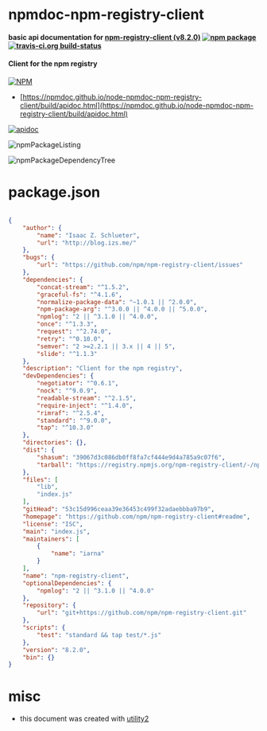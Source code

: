 # npmdoc-npm-registry-client

#### basic api documentation for  [npm-registry-client (v8.2.0)](https://github.com/npm/npm-registry-client#readme)  [![npm package](https://img.shields.io/npm/v/npmdoc-npm-registry-client.svg?style=flat-square)](https://www.npmjs.org/package/npmdoc-npm-registry-client) [![travis-ci.org build-status](https://api.travis-ci.org/npmdoc/node-npmdoc-npm-registry-client.svg)](https://travis-ci.org/npmdoc/node-npmdoc-npm-registry-client)

#### Client for the npm registry

[![NPM](https://nodei.co/npm/npm-registry-client.png?downloads=true&downloadRank=true&stars=true)](https://www.npmjs.com/package/npm-registry-client)

- [https://npmdoc.github.io/node-npmdoc-npm-registry-client/build/apidoc.html](https://npmdoc.github.io/node-npmdoc-npm-registry-client/build/apidoc.html)

[![apidoc](https://npmdoc.github.io/node-npmdoc-npm-registry-client/build/screenCapture.buildCi.browser.%252Ftmp%252Fbuild%252Fapidoc.html.png)](https://npmdoc.github.io/node-npmdoc-npm-registry-client/build/apidoc.html)

![npmPackageListing](https://npmdoc.github.io/node-npmdoc-npm-registry-client/build/screenCapture.npmPackageListing.svg)

![npmPackageDependencyTree](https://npmdoc.github.io/node-npmdoc-npm-registry-client/build/screenCapture.npmPackageDependencyTree.svg)



# package.json

```json

{
    "author": {
        "name": "Isaac Z. Schlueter",
        "url": "http://blog.izs.me/"
    },
    "bugs": {
        "url": "https://github.com/npm/npm-registry-client/issues"
    },
    "dependencies": {
        "concat-stream": "^1.5.2",
        "graceful-fs": "^4.1.6",
        "normalize-package-data": "~1.0.1 || ^2.0.0",
        "npm-package-arg": "^3.0.0 || ^4.0.0 || ^5.0.0",
        "npmlog": "2 || ^3.1.0 || ^4.0.0",
        "once": "^1.3.3",
        "request": "^2.74.0",
        "retry": "^0.10.0",
        "semver": "2 >=2.2.1 || 3.x || 4 || 5",
        "slide": "^1.1.3"
    },
    "description": "Client for the npm registry",
    "devDependencies": {
        "negotiator": "^0.6.1",
        "nock": "^9.0.9",
        "readable-stream": "^2.1.5",
        "require-inject": "^1.4.0",
        "rimraf": "^2.5.4",
        "standard": "^9.0.0",
        "tap": "^10.3.0"
    },
    "directories": {},
    "dist": {
        "shasum": "39067d3c086db0ff8fa7cf444e9d4a785a9c07f6",
        "tarball": "https://registry.npmjs.org/npm-registry-client/-/npm-registry-client-8.2.0.tgz"
    },
    "files": [
        "lib",
        "index.js"
    ],
    "gitHead": "53c15d996ceaa39e36453c499f32adaebbba97b9",
    "homepage": "https://github.com/npm/npm-registry-client#readme",
    "license": "ISC",
    "main": "index.js",
    "maintainers": [
        {
            "name": "iarna"
        }
    ],
    "name": "npm-registry-client",
    "optionalDependencies": {
        "npmlog": "2 || ^3.1.0 || ^4.0.0"
    },
    "repository": {
        "url": "git+https://github.com/npm/npm-registry-client.git"
    },
    "scripts": {
        "test": "standard && tap test/*.js"
    },
    "version": "8.2.0",
    "bin": {}
}
```



# misc
- this document was created with [utility2](https://github.com/kaizhu256/node-utility2)
